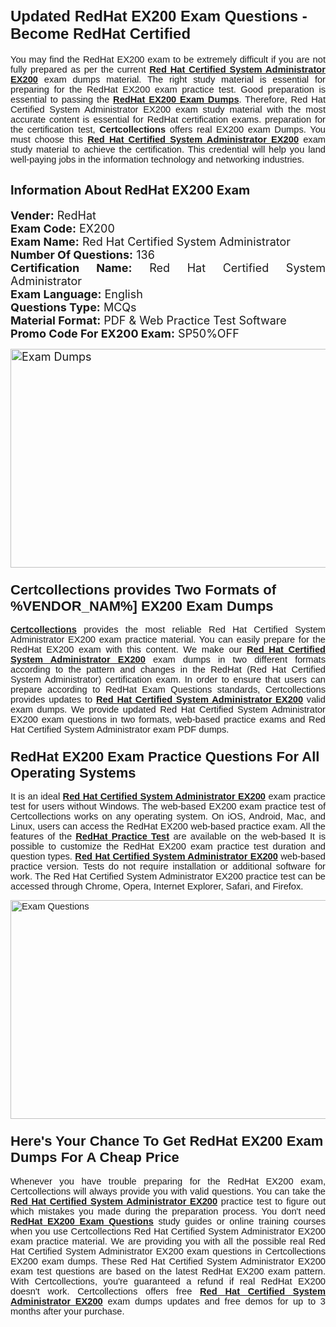<h1><span style="font-size:24px"><span style="font-family:Calibri,sans-serif"><strong>Updated RedHat EX200 Exam Questions - Become RedHat Certified</strong></span></span></h1> <p style="text-align:justify"><span style="font-size:11pt"><span style="font-family:Calibri,sans-serif">You may find the RedHat EX200 exam to be extremely difficult if you are not fully prepared as per the current <u><strong>Red Hat Certified System Administrator EX200</strong></u> exam dumps material. The right study material is essential for preparing for the RedHat EX200 exam practice test. Good preparation is essential to passing the <a href="https://www.certcollections.com/ex200-exam-questions"><u><strong>RedHat EX200 Exam Dumps</strong></u></a>. Therefore, Red Hat Certified System Administrator EX200 exam study material with the most accurate content is essential for RedHat certification exams. preparation for the certification test, <strong>Certcollections</strong> offers real EX200 exam Dumps. You must choose this <u><strong>Red Hat Certified System Administrator EX200</strong></u> exam study material to achieve the certification. This credential will help you land well-paying jobs in the information technology and networking industries.</span></span></p> <h2 style="text-align:justify"><strong><span style="font-size:20px">Information About RedHat EX200 Exam</span></strong></h2> <p style="text-align:justify"><span style="font-size:18px"><strong>Vender:</strong> RedHat<br /> <strong>Exam Code:</strong> EX200<br /> <strong>Exam Name:</strong> Red Hat Certified System Administrator<br /> <strong>Number Of Questions:</strong> 136<br /> <strong>Certification Name:</strong> Red Hat Certified System Administrator<br /> <strong>Exam Language:</strong> English<br /> <strong>Questions Type:</strong> MCQs<br /> <strong>Material Format:</strong> PDF & Web Practice Test Software<br /> <strong>Promo Code For EX200 Exam:</strong> SP50%OFF</span></p> <p style="text-align:justify"><span style="font-size:18px"><a href="https://www.certcollections.com/ex200-exam-questions" rel="no-follow"><img alt="Exam Dumps" src="https://www.certcollections.com/uploads/content/certcollections.jpg" style="height:350px; width:750px" /></a></span></p> <h3><span style="font-size:22px"><span style="font-family:Calibri,sans-serif"><strong>Certcollections provides Two Formats of %VENDOR_NAM%] EX200 Exam Dumps</strong></span></span></h3> <p style="text-align:justify"><span style="font-size:11pt"><span style="font-family:Calibri,sans-serif"><a href="https://www.certcollections.com/"><u><strong>Certcollections</strong></u></a> provides the most reliable Red Hat Certified System Administrator EX200 exam practice material. You can easily prepare for the RedHat EX200 exam with this content. We make our <u><strong>Red Hat Certified System Administrator EX200</strong></u> exam dumps in two different formats according to the pattern and changes in the RedHat (Red Hat Certified System Administrator) certification exam. In order to ensure that users can prepare according to RedHat Exam Questions standards, Certcollections provides updates to <u><strong>Red Hat Certified System Administrator EX200</strong></u> valid exam dumps. We provide updated Red Hat Certified System Administrator EX200 exam questions in two formats, web-based practice exams and Red Hat Certified System Administrator exam PDF dumps.</span></span></p> <h3><span style="font-size:22px"><span style="font-family:Calibri,sans-serif"><strong>RedHat EX200 Exam Practice Questions For All Operating Systems</strong></span></span></h3> <p style="text-align:justify"><span style="font-size:11pt"><span style="font-family:Calibri,sans-serif">It is an ideal <u><strong>Red Hat Certified System Administrator EX200</strong></u> exam practice test for users without Windows. The web-based EX200 exam practice test of Certcollections works on any operating system. On iOS, Android, Mac, and Linux, users can access the RedHat EX200 web-based practice exam. All the features of the <a href="https://www.certcollections.com/redhat-exam-dumps"><u><strong>RedHat Practice Test</strong></u></a> are available on the web-based It is possible to customize the RedHat EX200 exam practice test duration and question types. <u><strong>Red Hat Certified System Administrator EX200</strong></u> web-based practice version. Tests do not require installation or additional software for work. The Red Hat Certified System Administrator EX200 practice test can be accessed through Chrome, Opera, Internet Explorer, Safari, and Firefox.</span></span></p> <p style="text-align:justify"><span style="font-size:11pt"><span style="font-family:Calibri,sans-serif"><a href="https://www.certcollections.com/ex200-exam-questions" rel="no-follow"><img alt="Exam Questions" src="https://www.certcollections.com/uploads/content/55597321.jpg" style="height:350px; width:750px" /></a></span></span></p> <h3><span style="font-size:22px"><span style="font-family:Calibri,sans-serif"><strong>Here's Your Chance To Get RedHat EX200 Exam Dumps For A Cheap Price</strong></span></span></h3> <p style="text-align:justify"><span style="font-size:11pt"><span style="font-family:Calibri,sans-serif">Whenever you have trouble preparing for the RedHat EX200 exam, Certcollections will always provide you with valid questions. You can take the <u><strong>Red Hat Certified System Administrator EX200</strong></u> practice test to figure out which mistakes you made during the preparation process. You don't need <a href="https://www.certcollections.com/ex200-exam-questions"><u><strong>RedHat EX200 Exam Questions</strong></u></a> study guides or online training courses when you use Certcollections Red Hat Certified System Administrator EX200 exam practice material. We are providing you with all the possible real Red Hat Certified System Administrator EX200 exam questions in Certcollections EX200 exam dumps. These Red Hat Certified System Administrator EX200 exam test questions are based on the latest RedHat EX200 exam pattern. With Certcollections, you're guaranteed a refund if real RedHat EX200 doesn't work. Certcollections offers free <u><strong>Red Hat Certified System Administrator EX200</strong></u> exam dumps updates and free demos for up to 3 months after your purchase.</span></span></p>
